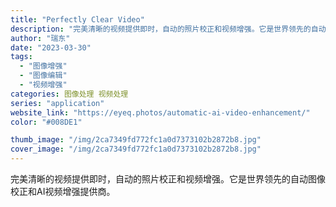 ```yaml
---
title: "Perfectly Clear Video"
description: "完美清晰的视频提供即时，自动的照片校正和视频增强。它是世界领先的自动图像校正和AI视频增强提供商。 "
author: "瑞东"
date: "2023-03-30"
tags:
  - "图像增强"
  - "图像编辑"
  - "视频增强"
categories: 图像处理 视频处理
series: "application"
website_link: "https://eyeq.photos/automatic-ai-video-enhancement/"
color: "#008DE1"

thumb_image: "/img/2ca7349fd772fc1a0d7373102b2872b8.jpg"
cover_image: "/img/2ca7349fd772fc1a0d7373102b2872b8.jpg"
---
```


完美清晰的视频提供即时，自动的照片校正和视频增强。它是世界领先的自动图像校正和AI视频增强提供商。 